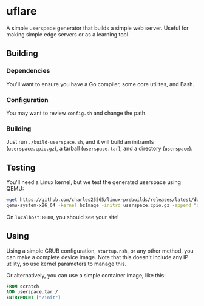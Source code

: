 # uflare

A simple userspace generator that builds a simple web server. Useful for making simple edge servers or as a learning tool.

## Building

### Dependencies

You'll want to ensure you have a Go compiler, some core utilites, and Bash.

### Configuration

You may want to review `config.sh` and change the path.

### Building

Just run `./build-userspace.sh`, and it will build an initramfs (`userspace.cpio.gz`), a tarball (`userspace.tar`), and a directory (`userspace`).

## Testing

You'll need a Linux kernel, but we test the generated userspace using QEMU:

```bash
wget https://github.com/charles25565/linux-prebuilds/releases/latest/download/bzImage
qemu-system-x86_64 -kernel bzImage -initrd userspace.cpio.gz -append "quiet ip=dhcp" -device e1000,netdev=net0 -netdev user,id=net0,hostfwd=tcp::8080-:80 -accel kvm
```

On `localhost:8080`, you should see your site!

## Using

Using a simple GRUB configuration, `startup.nsh`, or any other method, you can make a complete device image. Note that this doesn't include any IP utility, so use kernel parameters to manage this.

Or alternatively, you can use a simple container image, like this:

```dockerfile
FROM scratch
ADD userspace.tar /
ENTRYPOINT ["/init"]
```
